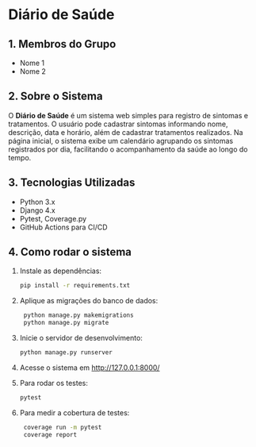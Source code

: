 # Diário de Saúde

## 1. Membros do Grupo
- Nome 1
- Nome 2

## 2. Sobre o Sistema

O **Diário de Saúde** é um sistema web simples para registro de sintomas e tratamentos. O usuário pode cadastrar sintomas informando nome, descrição, data e horário, além de cadastrar tratamentos realizados. Na página inicial, o sistema exibe um calendário agrupando os sintomas registrados por dia, facilitando o acompanhamento da saúde ao longo do tempo.

## 3. Tecnologias Utilizadas

- Python 3.x
- Django 4.x
- Pytest, Coverage.py
- GitHub Actions para CI/CD

## 4. Como rodar o sistema

1. Instale as dependências:
   ```sh
   pip install -r requirements.txt
   ```

2. Aplique as migrações do banco de dados:
   ```sh
    python manage.py makemigrations
    python manage.py migrate
    ```

3. Inicie o servidor de desenvolvimento:
    ```sh
    python manage.py runserver
    ```

4. Acesse o sistema em http://127.0.0.1:8000/

5. Para rodar os testes:
    ```sh
    pytest
    ```

6. Para medir a cobertura de testes:
   ```sh
    coverage run -m pytest
    coverage report
    ```
